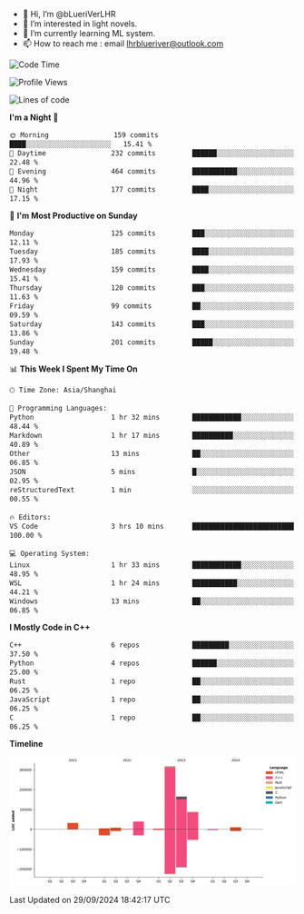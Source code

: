 - 👋 Hi, I’m @bLueriVerLHR
- 👀 I’m interested in light novels.
- 🌱 I’m currently learning ML system.
- 📫 How to reach me : email lhrblueriver@outlook.com

<!--START_SECTION:waka-->
![Code Time](http://img.shields.io/badge/Code%20Time-81%20hrs%2020%20mins-blue)

![Profile Views](http://img.shields.io/badge/Profile%20Views-6-blue)

![Lines of code](https://img.shields.io/badge/From%20Hello%20World%20I%27ve%20Written-664.3%20thousand%20lines%20of%20code-blue)

**I'm a Night 🦉** 

```text
🌞 Morning                159 commits         ████░░░░░░░░░░░░░░░░░░░░░   15.41 % 
🌆 Daytime                232 commits         ██████░░░░░░░░░░░░░░░░░░░   22.48 % 
🌃 Evening                464 commits         ███████████░░░░░░░░░░░░░░   44.96 % 
🌙 Night                  177 commits         ████░░░░░░░░░░░░░░░░░░░░░   17.15 % 
```
📅 **I'm Most Productive on Sunday** 

```text
Monday                   125 commits         ███░░░░░░░░░░░░░░░░░░░░░░   12.11 % 
Tuesday                  185 commits         ████░░░░░░░░░░░░░░░░░░░░░   17.93 % 
Wednesday                159 commits         ████░░░░░░░░░░░░░░░░░░░░░   15.41 % 
Thursday                 120 commits         ███░░░░░░░░░░░░░░░░░░░░░░   11.63 % 
Friday                   99 commits          ██░░░░░░░░░░░░░░░░░░░░░░░   09.59 % 
Saturday                 143 commits         ███░░░░░░░░░░░░░░░░░░░░░░   13.86 % 
Sunday                   201 commits         █████░░░░░░░░░░░░░░░░░░░░   19.48 % 
```


📊 **This Week I Spent My Time On** 

```text
🕑︎ Time Zone: Asia/Shanghai

💬 Programming Languages: 
Python                   1 hr 32 mins        ████████████░░░░░░░░░░░░░   48.44 % 
Markdown                 1 hr 17 mins        ██████████░░░░░░░░░░░░░░░   40.89 % 
Other                    13 mins             ██░░░░░░░░░░░░░░░░░░░░░░░   06.85 % 
JSON                     5 mins              █░░░░░░░░░░░░░░░░░░░░░░░░   02.95 % 
reStructuredText         1 min               ░░░░░░░░░░░░░░░░░░░░░░░░░   00.55 % 

🔥 Editors: 
VS Code                  3 hrs 10 mins       █████████████████████████   100.00 % 

💻 Operating System: 
Linux                    1 hr 33 mins        ████████████░░░░░░░░░░░░░   48.95 % 
WSL                      1 hr 24 mins        ███████████░░░░░░░░░░░░░░   44.21 % 
Windows                  13 mins             ██░░░░░░░░░░░░░░░░░░░░░░░   06.85 % 
```

**I Mostly Code in C++** 

```text
C++                      6 repos             █████████░░░░░░░░░░░░░░░░   37.50 % 
Python                   4 repos             ██████░░░░░░░░░░░░░░░░░░░   25.00 % 
Rust                     1 repo              ██░░░░░░░░░░░░░░░░░░░░░░░   06.25 % 
JavaScript               1 repo              ██░░░░░░░░░░░░░░░░░░░░░░░   06.25 % 
C                        1 repo              ██░░░░░░░░░░░░░░░░░░░░░░░   06.25 % 
```



**Timeline**

![Lines of Code chart](https://raw.githubusercontent.com/bLueriVerLHR/bLueriVerLHR/main/assets/bar_graph.png)


 Last Updated on 29/09/2024 18:42:17 UTC
<!--END_SECTION:waka-->
